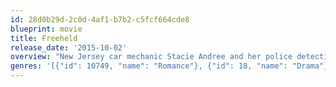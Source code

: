 ```yaml
---
id: 28d0b29d-2c0d-4af1-b7b2-c5fcf664cde8
blueprint: movie
title: Freeheld
release_date: '2015-10-02'
overview: "New Jersey car mechanic Stacie Andree and her police detective girlfriend Laurel Hester both battle to secure Hester's pension benefits after she was diagnosed with a terminal illness."
genres: '[{"id": 10749, "name": "Romance"}, {"id": 18, "name": "Drama"}]'
---
```

